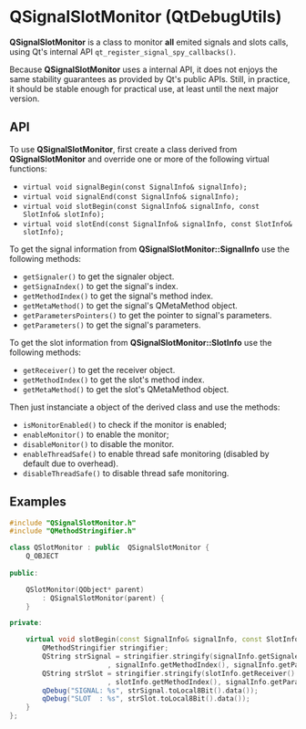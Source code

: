 # QSignalSlotMonitor (QtDebugUtils)

**QSignalSlotMonitor** is a class to monitor **all** emited signals and slots calls, using Qt's internal API `qt_register_signal_spy_callbacks()`.

Because **QSignalSlotMonitor** uses a internal API, it does not enjoys the same stability guarantees as provided by Qt's public APIs. Still, in practice, it should be stable enough for practical use, at least until the next major version.

## API

To use **QSignalSlotMonitor**, first create a class derived from **QSignalSlotMonitor** and override one or more of the following virtual functions:

* `virtual void signalBegin(const SignalInfo& signalInfo);`
* `virtual void signalEnd(const SignalInfo& signalInfo);`
* `virtual void slotBegin(const SignalInfo& signalInfo, const SlotInfo& slotInfo);`
* `virtual void slotEnd(const SignalInfo& signalInfo, const SlotInfo& slotInfo);`

To get the signal information from **QSignalSlotMonitor::SignalInfo** use the following methods:

* `getSignaler()` to get the signaler object.
* `getSignaIndex()` to get the signal's index.
* `getMethodIndex()` to get the signal's  method index.
* `getMetaMethod()` to get the signal's  QMetaMethod object.
* `getParametersPointers()` to get the pointer to signal's parameters.
* `getParameters()` to get the signal's parameters.

To get the slot information from **QSignalSlotMonitor::SlotInfo** use the following methods:

* `getReceiver()` to get the receiver object.
* `getMethodIndex()` to get the slot's  method index.
* `getMetaMethod()` to get the slot's  QMetaMethod object.

Then just instanciate a object of the derived class and use the methods:

* `isMonitorEnabled()` to check if the monitor is enabled;
* `enableMonitor()` to enable the monitor;
* `disableMonitor()` to disable the monitor.
* `enableThreadSafe()` to enable thread safe monitoring (disabled by default due to overhead).
* `disableThreadSafe()` to disable thread safe monitoring.

## Examples

```C++
#include "QSignalSlotMonitor.h"
#include "QMethodStringifier.h"

class QSlotMonitor : public  QSignalSlotMonitor {
	Q_OBJECT
	
public:

	QSlotMonitor(QObject* parent)
		: QSignalSlotMonitor(parent) {
	}

private:

	virtual void slotBegin(const SignalInfo& signalInfo, const SlotInfo& slotInfo) override {
		QMethodStringifier stringifier;
		QString strSignal = stringifier.stringify(signalInfo.getSignaler()
						, signalInfo.getMethodIndex(), signalInfo.getParameters());
		QString strSlot = stringifier.stringify(slotInfo.getReceiver()
						, slotInfo.getMethodIndex(), signalInfo.getParameters());
		qDebug("SIGNAL: %s", strSignal.toLocal8Bit().data());
		qDebug("SLOT  : %s", strSlot.toLocal8Bit().data());
	}
};
```
